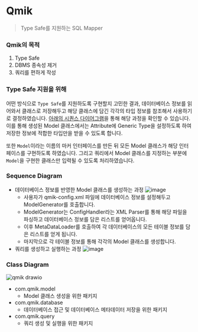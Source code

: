 # Qmik
> Type Safe를 지원하는 SQL Mapper

### Qmik의 목적
1. Type Safe
2. DBMS 종속성 제거
3. 쿼리를 편하게 작성

### Type Safe 지원을 위해
어떤 방식으로 `Type Safe`를 지원하도록 구현할지 고민한 결과, 데이터베이스 정보를 읽어와서 클래스로 저장해두고 해당 클래스에 담긴 각각의 타입 정보를 참조해서 사용하기로 결정하였습니다.
[아래의 시퀀스 다이어그램](#sequence-diagram)을 통해 해당 과정을 확인할 수 있습니다.
이를 통해 생성된 Model 클래스에서는 Attribute에 Generic Type을 설정하도록 하여 저장한 정보에 적합한 타입만을 받을 수 있도록 합니다.

또한 `Model`이라는 이름의 마커 인터페이스를 만든 뒤 모든 Model 클래스가 해당 인터페이스를 구현하도록 하였습니다.
그리고 쿼리에서 Model 클래스를 지정하는 부분에 `Model`을 구현한 클래스만 입력될 수 있도록 처리하였습니다.

### Sequence Diagram
- 데이터베이스 정보를 반영한 Model 클래스를 생성하는 과정
  ![image](https://github.com/mikaniz/Qmik/assets/92143119/7ea0f2ad-3a5c-46e4-888c-74ef1b2e04a9)
  - 사용자가 qmik-config.xml 파일에 데이터베이스 정보를 설정해두고 ModelGenerator를 호출합니다.
  - ModelGenerator는 ConfigHandler라는 XML Parser를 통해 해당 파일을 파싱하고 데이터베이스 정보를 담은 리스트를 얻어옵니다.
  - 이후 MetaDataLoader를 호출하여 각 데이터베이스의 모든 테이블 정보를 담은 리스트를 얻게 됩니다.
  - 마지막으로 각 테이블 정보를 통해 각각의 Model 클래스를 생성합니다.
- 쿼리를 생성하고 실행하는 과정
  ![image](https://github.com/mikaniz/Qmik/assets/92143119/beb02eca-7e55-4a5d-bdc5-293a99b69ac5)

### Class Diagram
![qmik drawio](https://github.com/mikaniz/Qmik/assets/92143119/e07f02ac-9cbd-4f13-9a1f-81b95fb6b43b)
- com.qmik.model
  - Model 클래스 생성을 위한 패키지
- com.qmik.database
  - 데이터베이스 접근 및 데이터베이스 메타데이터 저장을 위한 패키지
- com.qmik.query
  - 쿼리 생성 및 실행을 위한 패키지
